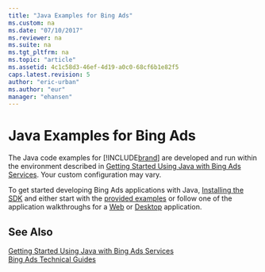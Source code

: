 ```yaml
---
title: "Java Examples for Bing Ads"
ms.custom: na
ms.date: "07/10/2017"
ms.reviewer: na
ms.suite: na
ms.tgt_pltfrm: na
ms.topic: "article"
ms.assetid: 4c1c58d3-46ef-4d19-a0c0-68cf6b1e82f5
caps.latest.revision: 5
author: "eric-urban"
ms.author: "eur"
manager: "ehansen"
---
```

# Java Examples for Bing Ads
The Java code examples for [!INCLUDE[brand](../../code-examples/java-examples/includes/brand.md)] are developed and run within the environment described in [Getting Started Using Java with Bing Ads Services](../Topic/Getting%20Started%20Using%20Java%20with%20Bing%20Ads%20Services.md). Your custom configuration may vary.

To get started developing Bing Ads applications with Java, [Installing the SDK](../Topic/Getting%20Started%20Using%20Java%20with%20Bing%20Ads%20Services.md#installation) and either start with the [provided examples](http://go.microsoft.com/fwlink/?LinkId=525443) or follow one of the application walkthroughs for a [Web](../Topic/Walkthrough:%20Bing%20Ads%20Web%20Application%20in%20Java.md) or [Desktop](../Topic/Walkthrough:%20Bing%20Ads%20Desktop%20Application%20in%20Java.md) application.

## See Also
[Getting Started Using Java with Bing Ads Services](../Topic/Getting%20Started%20Using%20Java%20with%20Bing%20Ads%20Services.md)  
[Bing Ads Technical Guides](../Topic/Bing%20Ads%20Technical%20Guides.md)  

